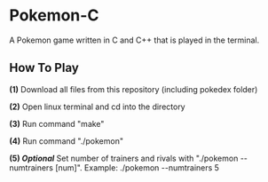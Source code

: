 # Pokemon-C
A Pokemon game written in C and C++ that is played in the terminal.

## How To Play
**(1)** Download all files from this repository (including pokedex folder)

**(2)** Open linux terminal and cd into the directory

**(3)** Run command "make"

**(4)** Run command "./pokemon"

**(5) *Optional*** Set number of trainers and rivals with "./pokemon --numtrainers [num]". Example: ./pokemon --numtrainers 5
